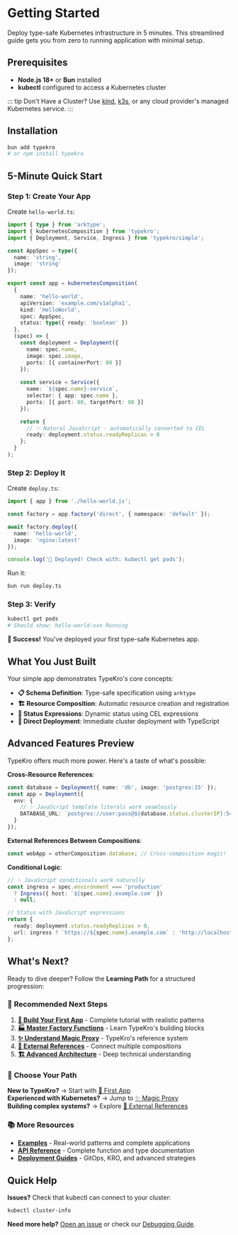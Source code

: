 # Getting Started

Deploy type-safe Kubernetes infrastructure in 5 minutes. This streamlined guide gets you from zero to running application with minimal setup.

## Prerequisites

- **Node.js 18+** or **Bun** installed
- **kubectl** configured to access a Kubernetes cluster

::: tip Don't Have a Cluster?
Use [kind](https://kind.sigs.k8s.io/), [k3s](https://k3s.io/), or any cloud provider's managed Kubernetes service.
:::

## Installation

```bash
bun add typekro
# or npm install typekro
```

## 5-Minute Quick Start

### Step 1: Create Your App

Create `hello-world.ts`:

```typescript
import { type } from 'arktype';
import { kubernetesComposition } from 'typekro';
import { Deployment, Service, Ingress } from 'typekro/simple';

const AppSpec = type({
  name: 'string',
  image: 'string'
});

export const app = kubernetesComposition(
  {
    name: 'hello-world',
    apiVersion: 'example.com/v1alpha1',
    kind: 'HelloWorld',
    spec: AppSpec,
    status: type({ ready: 'boolean' })
  },
  (spec) => {
    const deployment = Deployment({
      name: spec.name,
      image: spec.image,
      ports: [{ containerPort: 80 }]
    });
    
    const service = Service({
      name: `${spec.name}-service`,
      selector: { app: spec.name },
      ports: [{ port: 80, targetPort: 80 }]
    });

    return {
      // ✨ Natural JavaScript - automatically converted to CEL
      ready: deployment.status.readyReplicas > 0
    };
  }
);
```

### Step 2: Deploy It

Create `deploy.ts`:

```typescript
import { app } from './hello-world.js';

const factory = app.factory('direct', { namespace: 'default' });

await factory.deploy({
  name: 'hello-world',
  image: 'nginx:latest'
});

console.log('🚀 Deployed! Check with: kubectl get pods');
```

Run it:

```bash
bun run deploy.ts
```

### Step 3: Verify

```bash
kubectl get pods
# Should show: hello-world-xxx Running
```

**🎉 Success!** You've deployed your first type-safe Kubernetes app.

## What You Just Built

Your simple app demonstrates TypeKro's core concepts:

- **📋 Schema Definition**: Type-safe specification using `arktype`
- **🏗️ Resource Composition**: Automatic resource creation and registration  
- **🔗 Status Expressions**: Dynamic status using CEL expressions
- **🚀 Direct Deployment**: Immediate cluster deployment with TypeScript

## Advanced Features Preview

TypeKro offers much more power. Here's a taste of what's possible:

**Cross-Resource References**:
```typescript
const database = Deployment({ name: 'db', image: 'postgres:15' });
const app = Deployment({
  env: { 
    // ✨ JavaScript template literals work seamlessly
    DATABASE_URL: `postgres://user:pass@${database.status.clusterIP}:5432/mydb`
  }
});
```

**External References Between Compositions**:
```typescript
const webApp = otherComposition.database; // Cross-composition magic!
```

**Conditional Logic**:
```typescript
// ✨ JavaScript conditionals work naturally
const ingress = spec.environment === 'production' 
  ? Ingress({ host: `${spec.name}.example.com` })
  : null;

// Status with JavaScript expressions
return {
  ready: deployment.status.readyReplicas > 0,
  url: ingress ? `https://${spec.name}.example.com` : 'http://localhost'
};
```

## What's Next?

Ready to dive deeper? Follow the **Learning Path** for a structured progression:

### 🎯 **Recommended Next Steps**

1. **[📱 Build Your First App](./first-app.md)** - Complete tutorial with realistic patterns
2. **[🏭 Master Factory Functions](./factories.md)** - Learn TypeKro's building blocks
3. **[✨ Understand Magic Proxy](./magic-proxy.md)** - TypeKro's reference system  
4. **[🔗 External References](./external-references.md)** - Connect multiple compositions
5. **[🏗️ Advanced Architecture](./architecture.md)** - Deep technical understanding

### 🚀 **Choose Your Path**

**New to TypeKro?** → Start with [📱 First App](./first-app.md)  
**Experienced with Kubernetes?** → Jump to [✨ Magic Proxy](./magic-proxy.md)  
**Building complex systems?** → Explore [🔗 External References](./external-references.md)

### 📚 **More Resources**

- **[Examples](../examples/)** - Real-world patterns and complete applications
- **[API Reference](../api/)** - Complete function and type documentation  
- **[Deployment Guides](./deployment/)** - GitOps, KRO, and advanced strategies

## Quick Help

**Issues?** Check that kubectl can connect to your cluster:
```bash
kubectl cluster-info
```

**Need more help?** [Open an issue](https://github.com/yehudacohen/typekro/issues) or check our [Debugging Guide](./debugging.md).